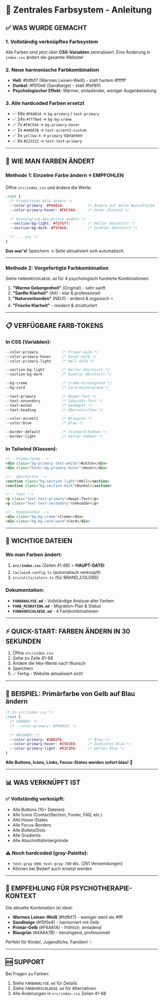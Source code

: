 # 🎨 Zentrales Farbsystem - Anleitung

## ✅ WAS WURDE GEMACHT

### 1. **Vollständig verknüpftes Farbsystem**
Alle Farben sind jetzt über **CSS-Variablen** zentralisiert. Eine Änderung in `index.css` ändert die gesamte Website!

### 2. **Neue harmonische Farbkombination** 
- **Hell**: #fdfbf7 (Warmes Leinen-Weiß) - statt hartem #ffffff
- **Dunkel**: #f5f0e8 (Sandbeige) - statt #fef8f0
- **Psychologischer Effekt**: Wärmer, einladender, weniger Augenbelastung

### 3. **Alle hardcoded Farben ersetzt**
- ✅ 56x `#F6A81A` → `bg-primary` / `text-primary`
- ✅ 24x `#fff8ed` → `bg-bg-creme`
- ✅ 7x `#F6C544` → `bg-primary-hover`
- ✅ 2x `#4A6A7B` → `text-accent2-custom`
- ✅ 5x `yellow-X` → `primary` Varianten
- ✅ 6x `#222222` → `text-text-primary`

---

## 🔧 WIE MAN FARBEN ÄNDERT

### **Methode 1: Einzelne Farbe ändern** ⭐ EMPFOHLEN

Öffne `src/index.css` und ändere die Werte:

```css
:root {
  /* Primärfarbe Gelb ändern */
  --color-primary: #F6A81A;           /* Ändere auf deine Wunschfarbe */
  --color-primary-hover: #F6C544;     /* Hover-Zustand */
  
  /* Hintergrund-Abschnitte ändern */
  --section-bg-light: #fdfbf7;        /* Heller Abschnitt */
  --section-bg-dark: #f5f0e8;         /* Dunkler Abschnitt */
  
  /* ... etc */
}
```

**Das war's!** Speichern → Seite aktualisiert sich automatisch.

---

### **Methode 2: Vorgefertigte Farbkombination**

Siehe `FARBVORSCHLAEGE.md` für 4 psychologisch fundierte Kombinationen:

1. **"Warme Geborgenheit"** (Original) - sehr sanft
2. **"Sanfte Klarheit"** (Alt) - klar & professionell  
3. **"Naturverbunden"** (NEU!) - erdend & organisch ⭐
4. **"Frische Klarheit"** - modern & strukturiert

---

## 📋 VERFÜGBARE FARB-TOKENS

### In CSS (Variablen):
```css
--color-primary           /* Primär-Gelb */
--color-primary-hover     /* Hover-Gelb */
--color-primary-light     /* Hell-Gelb */

--section-bg-light        /* Heller Abschnitt */
--section-bg-dark         /* Dunkler Abschnitt */

--bg-creme                /* Creme-Hintergrund */
--bg-card                 /* Card-Hintergrund */

--text-primary            /* Haupt-Text */
--text-secondary          /* Sekundär-Text */
--text-muted              /* Gedämpft */
--text-heading            /* Überschriften */

--color-accent2           /* Blaugrün */
--color-blue              /* Blau */

--border-default          /* Standard-Rahmen */
--border-light            /* Heller Rahmen */
```

### In Tailwind (Klassen):
```html
<!-- Primärfarbe -->
<div class="bg-primary text-white">Button</div>
<div class="hover:bg-primary-hover">Hover</div>

<!-- Abschnitte -->
<section class="bg-section-light">Hell</section>
<section class="bg-section-dark">Dunkel</section>

<!-- Text -->
<p class="text-text-primary">Haupt-Text</p>
<p class="text-text-secondary">Sekundär</p>

<!-- Komponenten -->
<div class="bg-bg-creme">Creme</div>
<div class="bg-bg-card-warm">Card</div>
```

---

## 🎯 WICHTIGE DATEIEN

### Wo man Farben ändert:
1. **`src/index.css`** (Zeilen 41-68) ⭐ **HAUPT-DATEI**
2. `tailwind.config.ts` (automatisch verknüpft)
3. `src/utils/colors.ts` (für BRAND_COLORS)

### Dokumentation:
- **`FARBANALYSE.md`** - Vollständige Analyse aller Farben
- **`FARB_MIGRATION.md`** - Migration-Plan & Status
- **`FARBVORSCHLAEGE.md`** - 4 Farbkombinationen

---

## ⚡ QUICK-START: FARBEN ÄNDERN IN 30 SEKUNDEN

1. Öffne `src/index.css`
2. Gehe zu Zeile 41-68
3. Ändere die Hex-Werte nach Wunsch
4. Speichern
5. ✅ Fertig - Website aktualisiert sich!

---

## 🔄 BEISPIEL: Primärfarbe von Gelb auf Blau ändern

```css
/* In src/index.css */
:root {
  /* VORHER: */
  /* --color-primary: #F6A81A; */
  
  /* NACHHER: */
  --color-primary: #3B82F6;           /* Blau */
  --color-primary-hover: #2563EB;     /* Dunkleres Blau */
  --color-primary-light: #93C5FD;     /* Helles Blau */
}
```

**Alle Buttons, Icons, Links, Focus-States werden sofort blau!** 🔵

---

## 📊 WAS VERKNÜPFT IST

### ✅ Vollständig verknüpft:
- Alle Buttons (10+ Dateien)
- Alle Icons (ContactSection, Footer, FAQ, etc.)
- Alle Hover-States
- Alle Focus-Borders
- Alle Bullets/Dots
- Alle Gradients
- Alle Abschnittshintergründe

### ⚠️ Noch hardcoded (gray-Palette):
- `text-gray-600`, `text-gray-700` etc. (261 Verwendungen)
- Können bei Bedarf auch ersetzt werden

---

## 🎨 EMPFEHLUNG FÜR PSYCHOTHERAPIE-KONTEXT

Die aktuelle Kombination ist ideal:
- **Warmes Leinen-Weiß** (#fdfbf7) - weniger steril als #fff
- **Sandbeige** (#f5f0e8) - harmoniert mit Gelb
- **Primär-Gelb** (#F6A81A) - fröhlich, einladend
- **Blaugrün** (#4A6A7B) - beruhigend, professionell

Perfekt für Kinder, Jugendliche, Familien! ✨

---

## 🆘 SUPPORT

Bei Fragen zu Farben:
1. Siehe `FARBANALYSE.md` für Details
2. Siehe `FARBVORSCHLAEGE.md` für Alternativen
3. Alle Änderungen in `src/index.css` Zeilen 41-68






